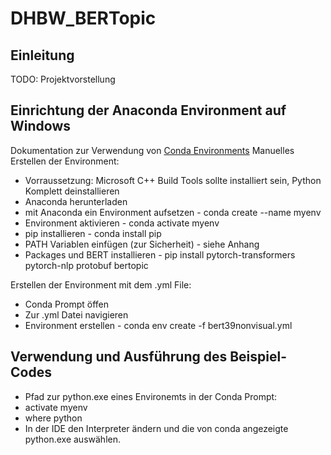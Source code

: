 # DHBW_BERTopic
## Einleitung  
TODO: Projektvorstellung
 
## Einrichtung der Anaconda Environment auf Windows  
Dokumentation zur Verwendung von [Conda Environments](https://docs.conda.io/projects/conda/en/latest/user-guide/tasks/manage-environments.html#) 
Manuelles Erstellen der Environment:  
  * Vorraussetzung: Microsoft C++ Build Tools sollte installiert sein, Python Komplett deinstallieren
  * Anaconda herunterladen
  * mit Anaconda ein Environment aufsetzen - conda create --name myenv
  * Environment aktivieren - conda activate myenv
  * pip installieren - conda install pip
  * PATH Variablen einfügen (zur Sicherheit) - siehe Anhang
  * Packages und BERT installieren - pip install pytorch-transformers pytorch-nlp protobuf bertopic

Erstellen der Environment mit dem .yml File:  
  * Conda Prompt öffen
  * Zur .yml Datei navigieren
  * Environment erstellen - conda env create -f bert39nonvisual.yml

## Verwendung und Ausführung des Beispiel-Codes
  * Pfad zur python.exe eines Environemts in der Conda Prompt:
  * activate myenv
  * where python
  * In der IDE den Interpreter ändern und die von conda angezeigte python.exe auswählen.
